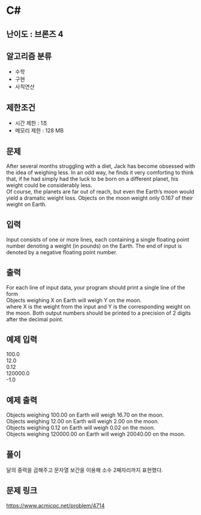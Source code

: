 # C#

## 난이도 : 브론즈 4

## 알고리즘 분류
  - 수학
  - 구현
  - 사칙연산

## 제한조건
  - 시간 제한 : 1초
  - 메모리 제한 : 128 MB

## 문제
After several months struggling with a diet, Jack has become obsessed with the idea of weighing less. In an odd way, he finds it very comforting to think that, if he had simply had the luck to be born on a different planet, his weight could be considerably less.<br/>
Of course, the planets are far out of reach, but even the Earth’s moon would yield a dramatic weight loss. Objects on the moon weight only 0.167 of their weight on Earth.<br/>

## 입력
Input consists of one or more lines, each containing a single floating point number denoting a weight (in pounds) on the Earth. The end of input is denoted by a negative floating point number.<br/>

## 출력
For each line of input data, your program should print a single line of the form<br/>
Objects weighing X on Earth will weigh Y on the moon.<br/>
where X is the weight from the input and Y is the corresponding weight on the moon. Both output numbers should be printed to a precision of 2 digits after the decimal point.<br/>

## 예제 입력
100.0<br/>
12.0<br/>
0.12<br/>
120000.0<br/>
-1.0<br/>

## 예제 출력
Objects weighing 100.00 on Earth will weigh 16.70 on the moon.<br/>
Objects weighing 12.00 on Earth will weigh 2.00 on the moon.<br/>
Objects weighing 0.12 on Earth will weigh 0.02 on the moon.<br/>
Objects weighing 120000.00 on Earth will weigh 20040.00 on the moon.<br/>

## 풀이
달의 중력을 곱해주고 문자열 보간을 이용해 소수 2째자리까지 표현했다.<br/>

## 문제 링크
https://www.acmicpc.net/problem/4714